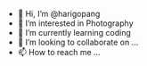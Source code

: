 - 👋 Hi, I’m @harigopang
- 👀 I’m interested in Photography
- 🌱 I’m currently learning coding
- 💞️ I’m looking to collaborate on ...
- 📫 How to reach me ...

<!---
harigopang/harigopang is a ✨ special ✨ repository because its `README.md` (this file) appears on your GitHub profile.
You can click the Preview link to take a look at your changes.
--->

